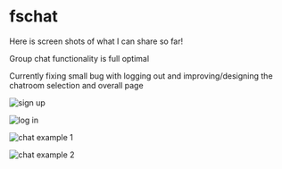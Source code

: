 # fschat

Here is screen shots of what I can share so far!

Group chat functionality is full optimal

Currently fixing small bug with logging out and improving/designing the chatroom selection and overall page

![sign up](https://i.postimg.cc/L6M96vk4/Screen-Shot-2019-08-18-at-4-21-46-PM.png)

![log in](https://i.postimg.cc/02d86mZY/Screen-Shot-2019-08-18-at-4-21-54-PM.png)

![chat example 1](https://ibb.co/pQWpNZK)

![chat example 2](https://i.ibb.co/F0SpLsB/Screen-Shot-2019-08-21-at-9-40-25-PM.png)


